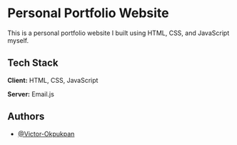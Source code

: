 # Personal Portfolio Website

This is a personal portfolio website I built using HTML, CSS, and JavaScript myself. 
## Tech Stack

**Client:** HTML, CSS, JavaScript

**Server:** Email.js


## Authors

- [@Victor-Okpukpan](https://github.com/Victor-Okpukpan)

